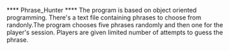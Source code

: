 **** Phrase_Hunter ****
The program is based on object oriented programming. There's a text file
containing phrases to choose from randonly.The program chooses five phrases 
randomly and then one for the player's session. Players are given limited number
of attempts to guess the phrase.

